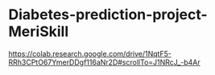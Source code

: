 # Diabetes-prediction-project-MeriSkill

https://colab.research.google.com/drive/1NqtF5-RRh3CPtO67YmerDDgf116aNr2D#scrollTo=J1NRcJ_-b4Ar
